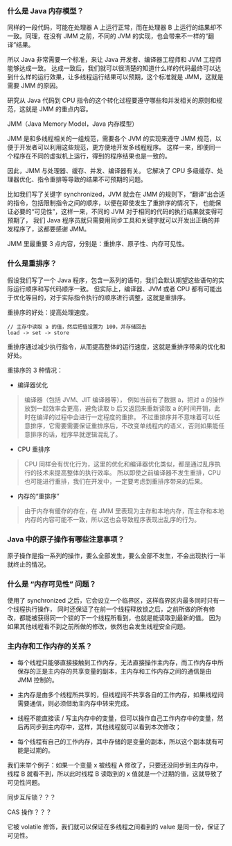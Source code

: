 ### 什么是 Java 内存模型？

同样的一段代码，可能在处理器 A 上运行正常，而在处理器 B 上运行的结果却不一致。同理，在没有 JMM 之前，不同的 JVM 的实现，也会带来不一样的“翻译”结果。

所以 Java 非常需要一个标准，来让 Java 开发者、编译器工程师和 JVM 工程师能够达成一致。
达成一致后，我们就可以很清楚的知道什么样的代码最终可以达到什么样的运行效果，让多线程运行结果可以预期，这个标准就是 JMM，这就是需要 JMM 的原因。

研究从 Java 代码到 CPU 指令的这个转化过程要遵守哪些和并发相关的原则和规范，这就是 JMM 的重点内容。

JMM（Java Memory Model，Java 内存模型）

JMM 是和多线程相关的一组规范，需要各个 JVM 的实现来遵守 JMM 规范，以便于开发者可以利用这些规范，更方便地开发多线程程序。
这样一来，即便同一个程序在不同的虚拟机上运行，得到的程序结果也是一致的。

因此，JMM 与处理器、缓存、并发、编译器有关。
它解决了 CPU 多级缓存、处理器优化、指令重排等导致的结果不可预期的问题。

比如我们写了关键字 synchronized，JVM 就会在 JMM 的规则下，“翻译”出合适的指令，包括限制指令之间的顺序，以便在即使发生了重排序的情况下，
也能保证必要的“可见性”，这样一来，不同的 JVM 对于相同的代码的执行结果就变得可预期了，
我们 Java 程序员就只需要用同步工具和关键字就可以开发出正确的并发程序了，这都要感谢 JMM。

JMM 里最重要 3 点内容，分别是：重排序、原子性、内存可见性。

### 什么是重排序？

假设我们写了一个 Java 程序，包含一系列的语句，我们会默认期望这些语句的实际运行顺序和写代码顺序一致。
但实际上，编译器、JVM 或者 CPU 都有可能出于优化等目的，对于实际指令执行的顺序进行调整，这就是重排序。

重排序的好处：提高处理速度。

```
// 主存中读取 a 的值，然后把值设置为 100，并存储回去
load -> set -> store
```

重排序通过减少执行指令，从而提高整体的运行速度，这就是重排序带来的优化和好处。

重排序的 3 种情况：

- 编译器优化

>编译器（包括 JVM、JIT 编译器等），
例如当前有了数据 a，把对 a 的操作放到一起效率会更高，避免读取 b 后又返回来重新读取 a 的时间开销，此时在编译的过程中会进行一定程度的重排。
不过重排序并不意味着可以任意排序，它需要需要保证重排序后，不改变单线程内的语义，否则如果能任意排序的话，程序早就逻辑混乱了。

- CPU 重排序

>CPU 同样会有优化行为，这里的优化和编译器优化类似，都是通过乱序执行的技术来提高整体的执行效率。
所以即使之前编译器不发生重排，CPU 也可能进行重排，我们在开发中，一定要考虑到重排序带来的后果。

- 内存的“重排序”

>由于内存有缓存的存在，在 JMM 里表现为主存和本地内存，而主存和本地内存的内容可能不一致，所以这也会导致程序表现出乱序的行为。

### Java 中的原子操作有哪些注意事项？

原子操作是指一系列的操作，要么全部发生，要么全部不发生，不会出现执行一半就终止的情况。

### 什么是 “内存可见性” 问题？

使用了 synchronized 之后，它会设立一个临界区，这样临界区内最多同时只有一个线程执行操作，
同时还保证了在前一个线程释放锁之后，之前所做的所有修改，都能被获得同一个锁的下一个线程所看到，也就是能读取到最新的值。
因为如果其他线程看不到之前所做的修改，依然也会发生线程安全问题。

### 主内存和工作内存的关系？

- 每个线程只能够直接接触到工作内存，无法直接操作主内存，而工作内存中所保存的正是主内存的共享变量的副本，主内存和工作内存之间的通信是由 JMM 控制的。

- 主内存是由多个线程所共享的，但线程间不共享各自的工作内存，如果线程间需要通信，则必须借助主内存中转来完成。

- 线程不能直接读 / 写主内存中的变量，但可以操作自己工作内存中的变量，然后再同步到主内存中，这样，其他线程就可以看到本次修改；

- 每个线程有自己的工作内存，其中存储的是变量的副本，所以这个副本就有可能是过期的。

我们来举个例子：如果一个变量 x 被线程 A 修改了，只要还没同步到主内存中，线程 B 就看不到，所以此时线程 B 读取到的 x 值就是一个过期的值，这就导致了可见性问题。




































































































同步互斥锁？？？

CAS 操作？？？

它被 volatile 修饰，我们就可以保证在多线程之间看到的 value 是同一份，保证了可见性。
